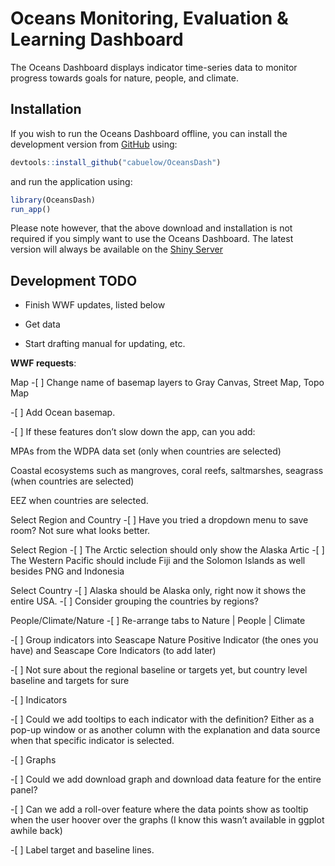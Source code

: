 
<!-- README.md is generated from README.Rmd. Please edit that file -->

# Oceans Monitoring, Evaluation & Learning Dashboard

The Oceans Dashboard displays indicator time-series data to monitor
progress towards goals for nature, people, and climate.

## Installation

If you wish to run the Oceans Dashboard offline, you can install the
development version from [GitHub](https://github.com/) using:

``` r
devtools::install_github("cabuelow/OceansDash")
```

and run the application using:

``` r
library(OceansDash)
run_app()
```

Please note however, that the above download and installation is not
required if you simply want to use the Oceans Dashboard. The latest
version will always be available on the [Shiny
Server](https://cbuelow.shinyapps.io/oceans-dashboard-prototype_v2/)

## Development TODO

- Finish WWF updates, listed below

- Get data

- Start drafting manual for updating, etc.

**WWF requests**:

Map -\[ \] Change name of basemap layers to Gray Canvas, Street Map,
Topo Map

-\[ \] Add Ocean basemap.

-\[ \] If these features don’t slow down the app, can you add:

MPAs from the WDPA data set (only when countries are selected)

Coastal ecosystems such as mangroves, coral reefs, saltmarshes, seagrass
(when countries are selected)

EEZ when countries are selected.

Select Region and Country -\[ \] Have you tried a dropdown menu to save
room? Not sure what looks better.

Select Region -\[ \] The Arctic selection should only show the Alaska
Artic -\[ \] The Western Pacific should include Fiji and the Solomon
Islands as well besides PNG and Indonesia

Select Country -\[ \] Alaska should be Alaska only, right now it shows
the entire USA. -\[ \] Consider grouping the countries by regions?

People/Climate/Nature -\[ \] Re-arrange tabs to Nature \| People \|
Climate

-\[ \] Group indicators into Seascape Nature Positive Indicator (the
ones you have) and Seascape Core Indicators (to add later)

-\[ \] Not sure about the regional baseline or targets yet, but country
level baseline and targets for sure

-\[ \] Indicators

-\[ \] Could we add tooltips to each indicator with the definition?
Either as a pop-up window or as another column with the explanation and
data source when that specific indicator is selected.

-\[ \] Graphs

-\[ \] Could we add download graph and download data feature for the
entire panel?

-\[ \] Can we add a roll-over feature where the data points show as
tooltip when the user hoover over the graphs (I know this wasn’t
available in ggplot awhile back)

-\[ \] Label target and baseline lines.
